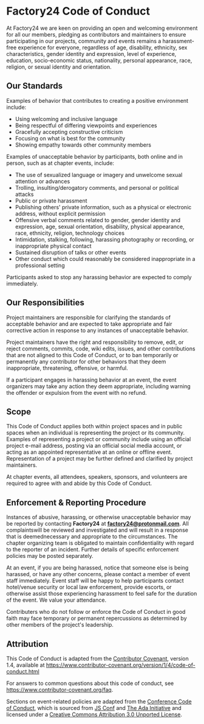 # Factory24 Code of Conduct

At Factory24 we are keen on providing an open and welcoming environment for all our members,
pledging as contributors and maintainers to ensure participating in our projects, community 
and events remains a harassment-free experience for everyone, regardless of age, disability, 
ethnicity, sex characteristics, gender identity and expression, level of experience, education, 
socio-economic status, nationality, personal appearance, race, religion, or sexual identity and 
orientation.

## Our Standards

Examples of behavior that contributes to creating a positive environment
include:

* Using welcoming and inclusive language
* Being respectful of differing viewpoints and experiences
* Gracefully accepting constructive criticism
* Focusing on what is best for the community
* Showing empathy towards other community members

Examples of unacceptable behavior by participants, both online and in person, such as at chapter events, include:

* The use of sexualized language or imagery and unwelcome sexual attention or
  advances
* Trolling, insulting/derogatory comments, and personal or political attacks
* Public or private harassment
* Publishing others' private information, such as a physical or electronic
  address, without explicit permission
* Offensive verbal comments related to gender, gender identity and expression, age, sexual orientation, disability,
  physical appearance, race, ethnicity, religion, technology choices
* Intimidation, stalking, following, harassing photography or recording, or inappropriate physical contact
* Sustained disruption of talks or other events
* Other conduct which could reasonably be considered inappropriate in a
  professional setting

Participants asked to stop any harassing behavior are expected to comply immediately.

## Our Responsibilities

Project maintainers are responsible for clarifying the standards of acceptable
behavior and are expected to take appropriate and fair corrective action in
response to any instances of unacceptable behavior.

Project maintainers have the right and responsibility to remove, edit, or
reject comments, commits, code, wiki edits, issues, and other contributions
that are not aligned to this Code of Conduct, or to ban temporarily or
permanently any contributor for other behaviors that they deem inappropriate,
threatening, offensive, or harmful.

If a participant engages in harassing behavior at an event, the event organizers may
take any action they deem appropriate, including warning the offender or expulsion
from the event with no refund.

## Scope

This Code of Conduct applies both within project spaces and in public spaces
when an individual is representing the project or its community. Examples of
representing a project or community include using an official project e-mail
address, posting via an official social media account, or acting as an appointed
representative at an online or offline event. Representation of a project may be
further defined and clarified by project maintainers.

At chapter events, all attendees, speakers, sponsors, and volunteers are required
to agree with and abide by this Code of Conduct.

## Enforcement & Reporting Procedure

Instances of abusive, harassing, or otherwise unacceptable behavior may be
reported by contacting **Factory24** at **[factory24@protonmail.com](mailto:factory24@protonmail.com)**. 
All complaintswill be reviewed and investigated and will result in a response that 
is deemednecessary and appropriate to the circumstances. The chapter organizing team 
is obligated to maintain confidentiality with regard to the reporter of an incident.
Further details of specific enforcement policies may be posted separately.

At an event, if you are being harassed, notice that someone else is being harassed,
or have any other concerns, please contact a member of event staff immediately. Event
staff will be happy to help participants contact hotel/venue security or local
law enforcement, provide escorts, or otherwise assist those experiencing harassment
to feel safe for the duration of the event. We value your attendance.

Contributers who do not follow or enforce the Code of Conduct in good
faith may face temporary or permanent repercussions as determined by other
members of the project's leadership.

## Attribution

This Code of Conduct is adapted from the [Contributor Covenant][homepage], version 1.4,
available at https://www.contributor-covenant.org/version/1/4/code-of-conduct.html

[homepage]: https://www.contributor-covenant.org

For answers to common questions about this code of conduct, see
https://www.contributor-covenant.org/faq.

Sections on event-related policies are adapted from the
[Conference Code of Conduct](http://confcodeofconduct.com/), which is sourced from [JS Conf](http://2012.jsconf.us/#/about) and [The Ada Initiative](http://geekfeminism.wikia.com/wiki/Conference_anti-harassment/Policy) and
licensed under a [Creative Commons Attribution 3.0 Unported License](https://creativecommons.org/licenses/by/3.0/deed.en_US).

